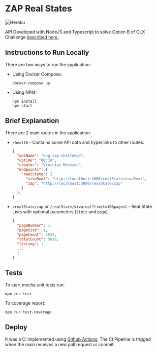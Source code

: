 # ZAP Real States
![Heroku](https://github.com/Viny2999/eng-zap-challenge-nodejs/actions/workflows/main.yml/badge.svg)

API Developed with NodeJS and Typescript to solve Option B of OLX Challenge [described here.](https://olxbr.github.io/cultura/challenges/engineering.html)

## Instructions to Run Locally
There are two ways to run the application:
* Using Docker Compose:
  ```
  docker-compose up
  ``` 
* Using NPM:
  ```
  npm install
  npm start
  ``` 

## Brief Explanation
There are 2 main routes in the application:
* `/health` - Contains some API data and hyperlinks to other routes:
  ```json
  {
    "apiName": "eng-zap-challenge",
    "uptime": "00:10",
    "creator": "Vinicius Menezes",
    "endpoints": {
      "realState": {
        "vivaReal": "http://localhost:3000/realState/vivaReal",
        "zap": "http://localhost:3000/realState/zap"
      }
    },
  }
  ```
* `/realState/zap` or `/realState/vivareal?limit=10&page=1` - Real State Lists with optional parameters (`limit` and `page`).
  ```json
  {
    "pageNumber": 1,
    "pageSize": 1,
    "pageCount": 5019,
    "totalCount": 5019,
    "listing": [
    ...
    ]
  }
  ``` 
## Tests
To start mocha unit tests run:
```
npm run test
``` 
To coverage report:
```
npm run test-coverage
```

## Deploy
It was a CI implemented using [Github Actions](https://docs.github.com/pt/actions).
The CI Pipeline is trigged when the main receives a new pull request or commit.
